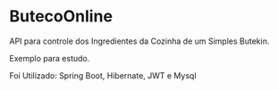 # ButecoOnline
API para controle dos Ingredientes da Cozinha de um Simples Butekin.

Exemplo para estudo.

Foi Utilizado:
Spring Boot, Hibernate, JWT e Mysql
